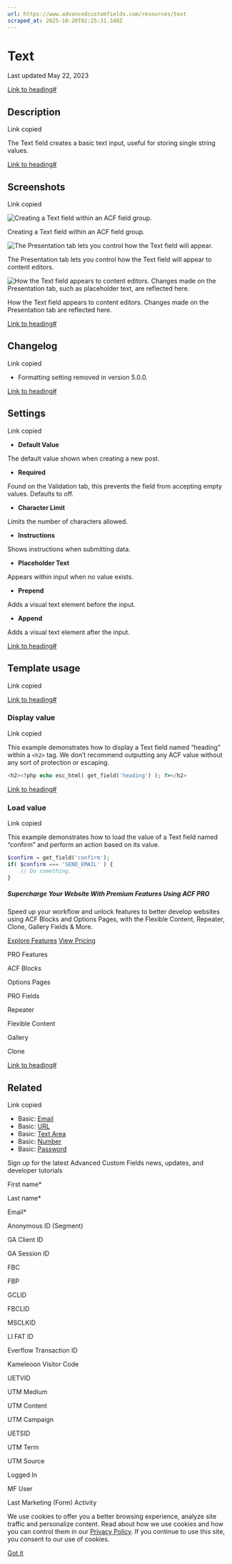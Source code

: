 ```yaml
---
url: https://www.advancedcustomfields.com/resources/text
scraped_at: 2025-10-20T02:25:31.348Z
---
```


# Text

Last updated May 22, 2023

[Link to heading#](https://www.advancedcustomfields.com/resources/text/#description)

## Description

Link copied

The Text field creates a basic text input, useful for storing single string values.

[Link to heading#](https://www.advancedcustomfields.com/resources/text/#screenshots)

## Screenshots

Link copied

![Creating a Text field within an ACF field group. ](https://www.advancedcustomfields.com/wp-content/uploads/2023/05/Text-field-General-Settings.png)

Creating a Text field within an ACF field group.

![The Presentation tab lets you control how the Text field will appear. ](https://www.advancedcustomfields.com/wp-content/uploads/2023/05/Text-Field-Presentation-Settings.png)

The Presentation tab lets you control how the Text field will appear to content editors.

![How the Text field appears to content editors. Changes made on the Presentation tab, such as placeholder text, are reflected here.  ](https://www.advancedcustomfields.com/wp-content/uploads/2023/05/Text-Field-ACF-What-Content-Editors-See-1.png)

How the Text field appears to content editors. Changes made on the Presentation tab are reflected here.

[Link to heading#](https://www.advancedcustomfields.com/resources/text/#changelog)

## Changelog

Link copied

- Formatting setting removed in version 5.0.0.

[Link to heading#](https://www.advancedcustomfields.com/resources/text/#settings)

## Settings

Link copied

- **Default Value**


The default value shown when creating a new post.

- **Required**


Found on the Validation tab, this prevents the field from accepting empty values. Defaults to off.

- **Character Limit**


Limits the number of characters allowed.

- **Instructions**


Shows instructions when submitting data.

- **Placeholder Text**


Appears within input when no value exists.

- **Prepend**


Adds a visual text element before the input.

- **Append**


Adds a visual text element after the input.


[Link to heading#](https://www.advancedcustomfields.com/resources/text/#template-usage)

## Template usage

Link copied

[Link to heading#](https://www.advancedcustomfields.com/resources/text/#display-value)

### Display value

Link copied

This example demonstrates how to display a Text field named “heading” within a `<h2>` tag. We don’t recommend outputting any ACF value without any sort of protection or escaping.

```php
<h2><?php echo esc_html( get_field('heading') ); ?></h2>
```

[Link to heading#](https://www.advancedcustomfields.com/resources/text/#load-value)

### Load value

Link copied

This example demonstrates how to load the value of a Text field named “confirm” and perform an action based on its value.

```php
$confirm = get_field('confirm');
if( $confirm === 'SEND_EMAIL' ) {
    // Do something.
}
```

##### Supercharge Your Website With Premium Features Using ACF PRO

Speed up your workflow and unlock features to better develop websites using ACF Blocks and Options Pages, with the Flexible Content, Repeater,
Clone, Gallery Fields & More.


[Explore Features](https://www.advancedcustomfields.com/pro/) [View Pricing](https://www.advancedcustomfields.com/pro/#pricing-table/)

PRO Features

ACF Blocks

Options Pages

PRO Fields

Repeater

Flexible Content

Gallery

Clone

[Link to heading#](https://www.advancedcustomfields.com/resources/text/#related)

## Related

Link copied

- Basic: [Email](https://www.advancedcustomfields.com/resources/email/)
- Basic: [URL](https://www.advancedcustomfields.com/resources/url/)
- Basic: [Text Area](https://www.advancedcustomfields.com/resources/textarea/)
- Basic: [Number](https://www.advancedcustomfields.com/resources/number/)
- Basic: [Password](https://www.advancedcustomfields.com/resources/password/)

Sign up for the latest Advanced Custom Fields news, updates, and developer tutorials

First name\*

Last name\*

Email\*

Anonymous ID (Segment)

GA Client ID

GA Session ID

FBC

FBP

GCLID

FBCLID

MSCLKID

LI FAT ID

Everflow Transaction ID

Kameleoon Visitor Code

UETVID

UTM Medium

UTM Content

UTM Campaign

UETSID

UTM Term

UTM Source

Logged In

MF User

Last Marketing (Form) Activity

We use cookies to offer you a better browsing experience, analyze site traffic and personalize content. Read about how we use cookies and how you can control them in our [Privacy Policy](https://wpengine.com/legal/privacy/). If you continue to use this site, you consent to our use of cookies.

[Got it](https://www.advancedcustomfields.com/resources/text/#)